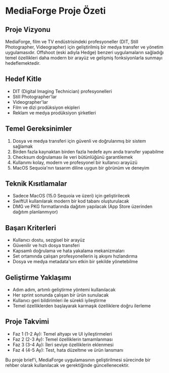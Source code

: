 # MediaForge Proje Özeti

## Proje Vizyonu
MediaForge, film ve TV endüstrisindeki profesyoneller (DIT, Still Photographer, Videographer) için geliştirilmiş bir medya transfer ve yönetim uygulamasıdır. Offshoot (eski adıyla Hedge) benzeri uygulamaların sağladığı temel özellikleri daha modern bir arayüz ve gelişmiş fonksiyonlarla sunmayı hedeflemektedir.

## Hedef Kitle
- DIT (Digital Imaging Technician) profesyonelleri
- Still Photographer'lar
- Videographer'lar
- Film ve dizi prodüksiyon ekipleri
- Reklam ve medya prodüksiyon şirketleri

## Temel Gereksinimler
1. Dosya ve medya transferi için güvenli ve doğrulanmış bir sistem sağlamak
2. Birden fazla kaynaktan birden fazla hedefe aynı anda transfer yapabilme
3. Checksum doğrulaması ile veri bütünlüğünü garantilemek
4. Kullanımı kolay, modern ve profesyonel bir kullanıcı arayüzü
5. MacOS Sequoia'nın tasarım diline uygun bir görünüm ve deneyim

## Teknik Kısıtlamalar
- Sadece MacOS (15.0 Sequoia ve üzeri) için geliştirilecek
- SwiftUI kullanılarak modern bir kod tabanı oluşturulacak
- DMG ve PKG formatlarında dağıtım yapılacak (App Store üzerinden dağıtım planlanmıyor)

## Başarı Kriterleri
- Kullanıcı dostu, sezgisel bir arayüz
- Güvenilir ve hızlı dosya transferi
- Kapsamlı doğrulama ve hata yakalama mekanizmaları
- Set ortamında çalışan profesyonellerin iş akışını hızlandırma
- Dosya ve medya metadata'sını etkin bir şekilde yönetebilme

## Geliştirme Yaklaşımı
- Adım adım, artımlı geliştirme yöntemi kullanılacak
- Her sprint sonunda çalışan bir ürün sunulacak
- Kullanıcı geri bildirimleri ile sürekli iyileştirme
- Temel özelliklerden başlayarak karmaşık özelliklere doğru ilerleme

## Proje Takvimi
- Faz 1 (1-2 Ay): Temel altyapı ve UI iyileştirmeleri
- Faz 2 (2-3 Ay): Temel özelliklerin tamamlanması
- Faz 3 (3-4 Ay): İleri seviye özelliklerin eklenmesi
- Faz 4 (4-5 Ay): Test, hata düzeltme ve ürün lansmanı

Bu proje brief'i, MediaForge uygulamasının geliştirilmesi sürecinde bir rehber olarak kullanılacak ve gerektiğinde güncellenecektir. 